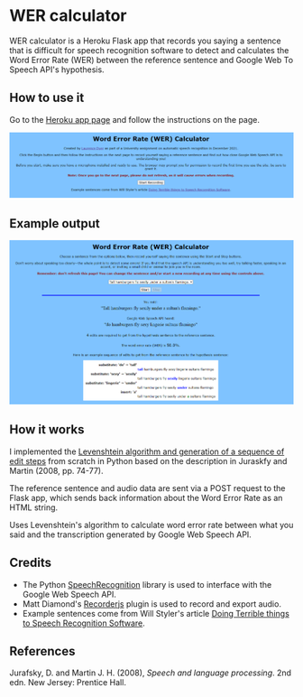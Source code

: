 # WER calculator

WER calculator is a Heroku Flask app that records you saying a sentence that is difficult for speech recognition software to detect and calculates the Word Error Rate (WER) between the reference sentence and Google Web To Speech API's hypothesis.

## How to use it

Go to the [Heroku app page](https://wer-calculator.herokuapp.com/) and follow the instructions on the page.

<a href="https://wer-calculator.herokuapp.com/" width="100%"><img src="readme-img/homepage.png"></img></a>

## Example output

<img src="readme-img/detected.png"></img>

## How it works

I implemented the [Levenshtein algorithm and generation of a sequence of edit steps](levenshtein/levenshtein.py) from scratch in Python based on the description in Juraskfy and Martin (2008, pp. 74-77).

The reference sentence and audio data are sent via a POST request to the Flask app, which sends back information about the Word Error Rate as an HTML string.

Uses Levenshtein's algorithm to calculate word error rate between what you said and the transcription generated by Google Web Speech API.


## Credits

- The Python [SpeechRecognition](https://pypi.org/project/SpeechRecognition/) library is used to interface with the Google Web Speech API.
- Matt Diamond's [Recorderjs](https://github.com/mattdiamond/Recorderjs) plugin is used to record and export audio.
- Example sentences come from Will Styler's article [Doing Terrible things to Speech Recognition Software](https://wstyler.ucsd.edu/posts/terrible_speech_recognition.html).

## References

Jurafsky, D. and Martin J. H. (2008), *Speech and language processing*. 2nd edn. New Jersey: Prentice Hall.